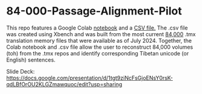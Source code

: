 # 84-000-Passage-Alignment-Pilot

This repo features a Google Colab [notebook](https://drive.google.com/file/d/1XhpPwiNQhLsvu7DFQ5OoGJTq7VYe14cJ/view?usp=sharing) and a [CSV file.](https://drive.google.com/file/d/1jLfr2DYkrfI0Sd29_D2yZ5io8T_aHbTa/view?usp=sharing)
The .csv file was created using Xbench and was built from the most current [84,000](https://github.com/84000/data-translation-memory) .tmx translation memory files that were available as of July 2024.  Together, the Colab notebook and .csv file allow the user to reconstruct 84,000 volumes (toh) from the .tmx repos and identify corresponding Tibetan unicode (or English) sentences. 

Slide Deck: https://docs.google.com/presentation/d/1tgt9ziNcFsGjoENsY0rsK-qdLBfOrOU2KLGZmawquoc/edit?usp=sharing
